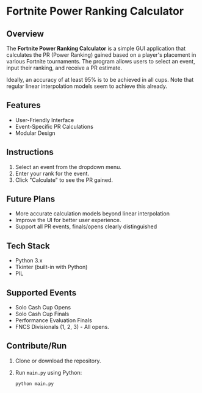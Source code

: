 # Fortnite Power Ranking Calculator

## Overview

The **Fortnite Power Ranking Calculator** is a simple GUI application that calculates the PR (Power Ranking) gained based on a player's placement in various Fortnite tournaments. The program allows users to select an event, input their ranking, and receive a PR estimate.

Ideally, an accuracy of at least 95% is to be achieved in all cups. Note that regular linear interpolation models seem to achieve this already.

## Features

- User-Friendly Interface
- Event-Specific PR Calculations
- Modular Design

## Instructions

1. Select an event from the dropdown menu.
2. Enter your rank for the event.
3. Click "Calculate" to see the PR gained.

## Future Plans

- More accurate calculation models beyond linear interpolation 
- Improve the UI for better user experience.
- Support all PR events, finals/opens clearly distinguished

## Tech Stack

- Python 3.x
- Tkinter (built-in with Python)
- PIL

## Supported Events

- Solo Cash Cup Opens
- Solo Cash Cup Finals
- Performance Evaluation Finals
- FNCS Divisionals (1, 2, 3) - All opens.

## Contribute/Run

1. Clone or download the repository.
2. Run `main.py` using Python:

   ```bash
   python main.py
